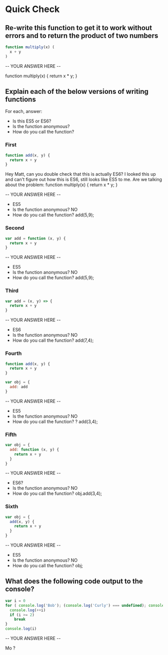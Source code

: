 # Quick Check

## Re-write this function to get it to work without errors and to return the product of two numbers

```js
function multiply(x) (
  x + y
)
```

-- YOUR ANSWER HERE --

function multiply(x) {
  return x * y;
}

## Explain each of the below versions of writing functions

For each, answer:
- Is this ES5 or ES6?
- Is the function anonymous?
- How do you call the function?

### First

```js
function add(x, y) {
  return x + y
}
```

Hey Matt, can you double check that this is actually ES6? I looked this up and can't figure out how this is ES6, still looks like ES5 to me. Are we talking about the problem:
function multiply(x) {
return x * y;
}

-- YOUR ANSWER HERE --

- ES5
- Is the function anonymous? NO
- How do you call the function? add(5,9);

### Second

```js
var add = function (x, y) {
  return x + y
}
```

-- YOUR ANSWER HERE --

- ES5
- Is the function anonymous? NO
- How do you call the function? add(5,9);

### Third

```js
var add = (x, y) => {
  return x + y
}
```

-- YOUR ANSWER HERE --

- ES6
- Is the function anonymous? NO
- How do you call the function? add(7,4);

### Fourth

```js
function add(x, y) {
  return x + y
}

var obj = {
  add: add
}
```

-- YOUR ANSWER HERE --

- ES5
- Is the function anonymous? NO
- How do you call the function? ? add(3,4);

### Fifth

```js
var obj = {
  add: function (x, y) {
    return x + y
  }
}
```

-- YOUR ANSWER HERE --

- ES6?
- Is the function anonymous? NO
- How do you call the function? obj.add(3,4);

### Sixth

```js
var obj = {
  add(x, y) {
    return x + y
  }
}
```

-- YOUR ANSWER HERE --

- ES5
- Is the function anonymous? NO
- How do you call the function? obj;

## What does the following code output to the console?

```js
var i = 0
for ( console.log('Bob'); (console.log('Curly') === undefined); console.log('Mo') ) {
  console.log(++i)
  if (i >= 2)
    break
}
console.log(i)
```

-- YOUR ANSWER HERE --

Mo  ?
